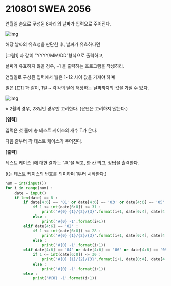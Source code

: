 # 210801 SWEA 2056

연월일 순으로 구성된 8자리의 날짜가 입력으로 주어진다.
 

![img](https://swexpertacademy.com/main/common/fileDownload.do?downloadType=CKEditorImages&fileId=AV5QOksKA1QDFAUq)


해당 날짜의 유효성을 판단한 후, 날짜가 유효하다면

[그림1] 과 같이 ”YYYY/MM/DD”형식으로 출력하고,

날짜가 유효하지 않을 경우, -1 을 출력하는 프로그램을 작성하라.


연월일로 구성된 입력에서 월은 1~12 사이 값을 가져야 하며

일은 [표1] 과 같이, 1일 ~ 각각의 달에 해당하는 날짜까지의 값을 가질 수 있다.
 

![img](https://swexpertacademy.com/main/common/fileDownload.do?downloadType=CKEditorImages&fileId=AV5QOw9qA1UDFAUq)


※ 2월의 경우, 28일인 경우만 고려한다. (윤년은 고려하지 않는다.)


**[입력]**

입력은 첫 줄에 총 테스트 케이스의 개수 T가 온다.

다음 줄부터 각 테스트 케이스가 주어진다.


**[출력]**

테스트 케이스 t에 대한 결과는 “#t”을 찍고, 한 칸 띄고, 정답을 출력한다.

(t는 테스트 케이스의 번호를 의미하며 1부터 시작한다.)

```PYTHON
num = int(input())
for i in range(num) :
    date = input()
    if len(date) == 8 :
        if date[4:6] == '01' or date[4:6] == '03' or date[4:6] == '05' or date[4:6] == '07' or date[4:6] == '08' or date[4:6] == '10' or date[4:6] == '12' :
            if 1 <= int(date[6:8]) <= 31 :
                print('#{0} {1}/{2}/{3}'.format(i+1, date[0:4], date[4:6], date[6:8]))
            else :
                print('#{0} -1'.format(i+1))
        elif date[4:6] == '02' :
            if 1 <= int(date[6:8]) <= 28 :
                print('#{0} {1}/{2}/{3}'.format(i+1, date[0:4], date[4:6], date[6:8]))
            else :
                print('#{0} -1'.format(i+1))
        elif date[4:6] == '04' or date[4:6] == '06' or date[4:6] == '09' or date[4:6] == '11' :
            if 1 <= int(date[6:8]) <= 30 :
                print('#{0} {1}/{2}/{3}'.format(i+1, date[0:4], date[4:6], date[6:8]))
            else :
                print('#{0} -1'.format(i+1))
        else : 
            print('#{0} -1'.format(i+1))
```